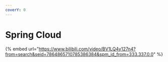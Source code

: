 ```yaml
---
coverY: 0
---
```


# Spring Cloud

{% embed url="https://www.bilibili.com/video/BV1LQ4y127n4?from=search&seid=7864865710785386384&spm_id_from=333.337.0.0" %}
